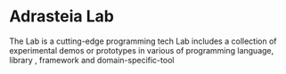 # Adrasteia Lab
The Lab is a cutting-edge programming tech Lab includes
a collection of experimental demos or prototypes in various of programming language, library , framework and domain-specific-tool
